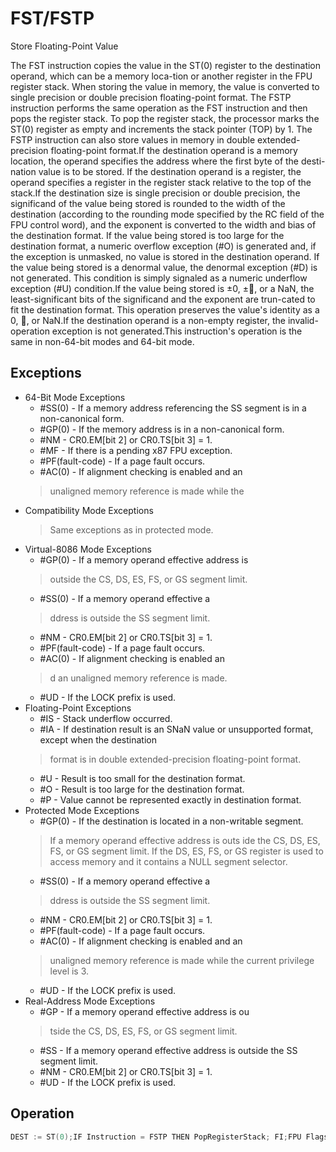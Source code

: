 # FST/FSTP

Store Floating-Point Value

The FST instruction copies the value in the ST(0) register to the destination operand, which can be a memory loca-tion or another register in the FPU register stack.
When storing the value in memory, the value is converted to single precision or double precision floating-point format.
The FSTP instruction performs the same operation as the FST instruction and then pops the register stack.
To pop the register stack, the processor marks the ST(0) register as empty and increments the stack pointer (TOP) by 1.
The FSTP instruction can also store values in memory in double extended-precision floating-point format.If the destination operand is a memory location, the operand specifies the address where the first byte of the desti-nation value is to be stored.
If the destination operand is a register, the operand specifies a register in the register stack relative to the top of the stack.If the destination size is single precision or double precision, the significand of the value being stored is rounded to the width of the destination (according to the rounding mode specified by the RC field of the FPU control word), and the exponent is converted to the width and bias of the destination format.
If the value being stored is too large for the destination format, a numeric overflow exception (#O) is generated and, if the exception is unmasked, no value is stored in the destination operand.
If the value being stored is a denormal value, the denormal exception (#D) is not generated.
This condition is simply signaled as a numeric underflow exception (#U) condition.If the value being stored is ±0, ±, or a NaN, the least-significant bits of the significand and the exponent are trun-cated to fit the destination format.
This operation preserves the value's identity as a 0, , or NaN.If the destination operand is a non-empty register, the invalid-operation exception is not generated.This instruction's operation is the same in non-64-bit modes and 64-bit mode.

## Exceptions

- 64-Bit Mode Exceptions
  - #SS(0) - If a memory address referencing the SS segment is in a non-canonical form.
  - #GP(0) - If the memory address is in a non-canonical form.
  - #NM - CR0.EM[bit 2] or CR0.TS[bit 3] = 1.
  - #MF - If there is a pending x87 FPU exception.
  - #PF(fault-code) - If a page fault occurs.
  - #AC(0) - If alignment checking is enabled and an
  > unaligned memory reference is made while the 
- Compatibility Mode Exceptions
  > Same exceptions as in protected mode.
- Virtual-8086 Mode Exceptions
  - #GP(0) - If a memory operand effective address is
  > outside the CS, DS, ES, FS, or GS segment limit.
  - #SS(0) - If a memory operand effective a
  > ddress is outside the SS segment limit.
  - #NM - CR0.EM[bit 2] or CR0.TS[bit 3] = 1.
  - #PF(fault-code) - If a page fault occurs.
  - #AC(0) - If alignment checking is enabled an
  > d an unaligned memory reference is made.
  - #UD - If the LOCK prefix is used.
- Floating-Point Exceptions
  - #IS - Stack underflow occurred.
  - #IA - If destination result is an SNaN value or unsupported format, except when the destination
  > format is in double extended-precision floating-point format.
  - #U - Result is too small for the destination format.
  - #O - Result is too large for the destination format.
  - #P - Value cannot be represented exactly in destination format.
- Protected Mode Exceptions
  - #GP(0) - If the destination is located in a non-writable segment.
  > If a memory operand effective address is outs
  > ide the CS, DS, ES, FS, or GS segment limit.
  > If the DS, ES, FS, or GS register is used to access memory and it contains a NULL segment 
  > selector.
  - #SS(0) - If a memory operand effective a
  > ddress is outside the SS segment limit.
  - #NM - CR0.EM[bit 2] or CR0.TS[bit 3] = 1.
  - #PF(fault-code) - If a page fault occurs.
  - #AC(0) - If alignment checking is enabled and an
  > unaligned memory reference is made while the 
  > current privilege level is 3.
  - #UD - If the LOCK prefix is used.
- Real-Address Mode Exceptions
  - #GP - If a memory operand effective address is ou
  > tside the CS, DS, ES, FS, or GS segment limit.
  - #SS - If a memory operand effective address is outside the SS segment limit.
  - #NM - CR0.EM[bit 2] or CR0.TS[bit 3] = 1.
  - #UD - If the LOCK prefix is used.

## Operation

```C
DEST := ST(0);IF Instruction = FSTP THEN PopRegisterStack; FI;FPU Flags AffectedC1Set to 0 if stack underflow occurred. Indicates rounding direction of if the floating-point inexact exception (#P) is generated: 0:=  := roundup.
```

